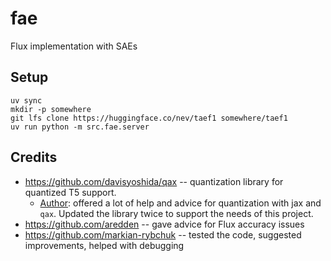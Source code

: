 # fae

Flux implementation with SAEs

## Setup
```
uv sync
mkdir -p somewhere
git lfs clone https://huggingface.co/nev/taef1 somewhere/taef1
uv run python -m src.fae.server
```

## Credits
 * https://github.com/davisyoshida/qax -- quantization library for quantized T5 support.
    * [Author](https://github.com/davisyoshida): offered a lot of help and advice for quantization with jax and `qax`. Updated the library twice to support the needs of this project.
 * https://github.com/aredden -- gave advice for Flux accuracy issues
 * https://github.com/markian-rybchuk -- tested the code, suggested improvements, helped with debugging
